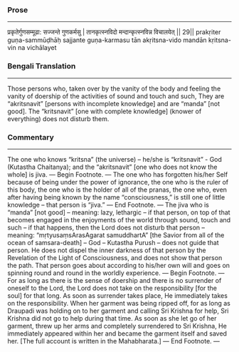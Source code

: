 ### Prose 
 --- 
प्रकृतेर्गुणसम्मूढा: सज्जन्ते गुणकर्मसु |
तानकृत्स्नविदो मन्दान्कृत्स्नविन्न विचालयेत् || 29||
prakṛiter guṇa-sammūḍhāḥ sajjante guṇa-karmasu
tān akṛitsna-vido mandān kṛitsna-vin na vichālayet

### Bengali Translation 
 --- 
Those persons who, taken over by the vanity of the body and feeling the vanity of doership of the activities of sound and touch and such, They are “akritsnavit” [persons with incomplete knowledge] and are “manda” [not good]. The “kritsnavit” [one with complete knowledge] (knower of everything) does not disturb them.

### Commentary 
 --- 
The one who knows “kritsna” (the universe) – he/she is “kritsnavit” - God (Kutastha Chaitanya); and the “akritsnavit” [one who does not know the whole] is jiva. — Begin Footnote. — The one who has forgotten his/her Self because of being under the power of ignorance, the one who is the ruler of this body, the one who is the holder of all of the pranas, the one who, even after having being known by the name “consciousness,” is still one of little knowledge – that person is “jiva.” — End Footnote. — The jiva who is “manda” [not good] – meaning: lazy, lethargic – if that person, on top of that becomes engaged in the enjoyments of the world through sound, touch and such – if that happens, then the Lord does not disturb that person – meaning: “mṛtyusaṃsArasAgarat samuddhartA” [the Savior from all of the ocean of samsara-death] – God – Kutastha Purush – does not guide that person. He does not dispel the inner darkness of that person by the Revelation of the Light of Consciousness, and does not show that person the path. That person goes about according to his/her own will and goes on spinning round and round in the worldly experience. — Begin Footnote. — For as long as there is the sense of doership and there is no surrender of oneself to the Lord, the Lord does not take on the responsibility [for the soul] for that long. As soon as surrender takes place, He immediately takes on the responsibility. When her garment was being ripped off, for as long as Draupadi was holding on to her garment and calling Sri Krishna for help, Sri Krishna did not go to help during that time. As soon as she let go of her garment, threw up her arms and completely surrendered to Sri Krishna, He immediately appeared within her and became the garment itself and saved her. [The full account is written in the Mahabharata.] — End Footnote. —